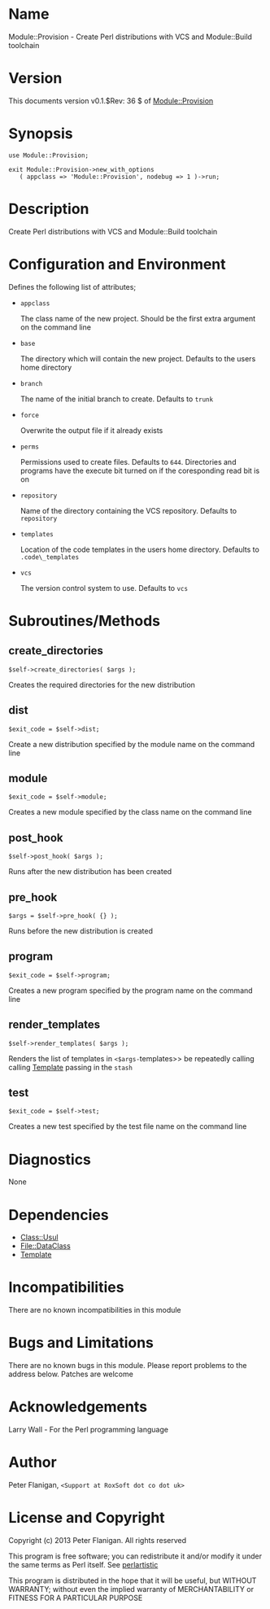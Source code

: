 # Name

Module::Provision - Create Perl distributions with VCS and Module::Build toolchain

# Version

This documents version v0.1.$Rev: 36 $ of [Module::Provision](https://metacpan.org/module/Module::Provision)

# Synopsis

    use Module::Provision;

    exit Module::Provision->new_with_options
       ( appclass => 'Module::Provision', nodebug => 1 )->run;

# Description

Create Perl distributions with VCS and Module::Build toolchain

# Configuration and Environment

Defines the following list of attributes;

- `appclass`

    The class name of the new project. Should be the first extra argument on the
    command line

- `base`

    The directory which will contain the new project. Defaults to the users
    home directory

- `branch`

    The name of the initial branch to create. Defaults to `trunk`

- `force`

    Overwrite the output file if it already exists

- `perms`

    Permissions used to create files. Defaults to `644`. Directories and
    programs have the execute bit turned on if the coresponding read bit
    is on

- `repository`

    Name of the directory containing the VCS repository. Defaults to `repository`

- `templates`

    Location of the code templates in the users home directory. Defaults to
    `.code\_templates`

- `vcs`

    The version control system to use. Defaults to `vcs`

# Subroutines/Methods

## create\_directories

    $self->create_directories( $args );

Creates the required directories for the new distribution

## dist

    $exit_code = $self->dist;

Create a new distribution specified by the module name on the command line

## module

    $exit_code = $self->module;

Creates a new module specified by the class name on the command line

## post\_hook

    $self->post_hook( $args );

Runs after the new distribution has been created

## pre\_hook

    $args = $self->pre_hook( {} );

Runs before the new distribution is created

## program

    $exit_code = $self->program;

Creates a new program specified by the program name on the command line

## render\_templates

    $self->render_templates( $args );

Renders the list of templates in `<$args-`templates>> be repeatedly calling
calling [Template](https://metacpan.org/module/Template) passing in the `stash`

## test

    $exit_code = $self->test;

Creates a new test specified by the test file name on the command line

# Diagnostics

None

# Dependencies

- [Class::Usul](https://metacpan.org/module/Class::Usul)
- [File::DataClass](https://metacpan.org/module/File::DataClass)
- [Template](https://metacpan.org/module/Template)

# Incompatibilities

There are no known incompatibilities in this module

# Bugs and Limitations

There are no known bugs in this module.
Please report problems to the address below.
Patches are welcome

# Acknowledgements

Larry Wall - For the Perl programming language

# Author

Peter Flanigan, `<Support at RoxSoft dot co dot uk>`

# License and Copyright

Copyright (c) 2013 Peter Flanigan. All rights reserved

This program is free software; you can redistribute it and/or modify it
under the same terms as Perl itself. See [perlartistic](https://metacpan.org/module/perlartistic)

This program is distributed in the hope that it will be useful,
but WITHOUT WARRANTY; without even the implied warranty of
MERCHANTABILITY or FITNESS FOR A PARTICULAR PURPOSE
